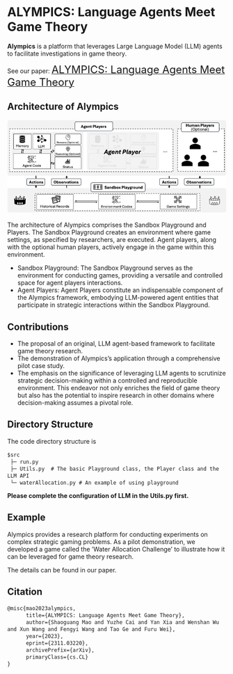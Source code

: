 # ALYMPICS: Language Agents Meet Game Theory

**Alympics** is a platform that leverages Large Language Model (LLM) agents to facilitate investigations in game theory.

See our paper: [<font size=5>ALYMPICS: Language Agents Meet Game Theory</font>](https://arxiv.org/pdf/2311.03220)

## Architecture of Alympics

<img src="./assets/playground.png" alt="playground" width="800"/>

The architecture of Alympics comprises the Sandbox Playground and Players. The Sandbox Playground creates an environment where game settings, as specified by researchers, are executed. Agent players, along with the optional human players, actively engage in the game within this environment.

- Sandbox Playground: The Sandbox Playground serves as the environment for conducting games, providing a versatile and controlled space for agent players interactions.
- Agent Players: Agent Players constitute an indispensable component of the Alympics framework, embodying LLM-powered agent entities that participate in strategic interactions within the Sandbox Playground.


## Contributions

- The proposal of an original, LLM agent-based framework to facilitate game theory research.
- The demonstration of Alympics’s application through a comprehensive pilot case study.
- The emphasis on the significance of leveraging LLM agents to scrutinize strategic decision-making within a controlled and reproducible environment. This endeavor not only enriches the field of game theory but also has the potential to inspire research in other domains where decision-making assumes a pivotal role.

## Directory Structure
The code directory structure is
```
$src
 ├─ run.py
 ├─ Utils.py  # The basic Playground class, the Player class and the LLM API
 └─ waterAllocation.py # An example of using playground
```
**Please complete the configuration of LLM in the Utils.py first.**


## Example
Alympics provides a research platform for conducting experiments on complex strategic gaming problems. As a pilot demonstration, we developed a game called the ’Water Allocation Challenge’ to illustrate how it can be leveraged for game theory research.

The details can be found in our paper.

## Citation

```
@misc{mao2023alympics,
      title={ALYMPICS: Language Agents Meet Game Theory}, 
      author={Shaoguang Mao and Yuzhe Cai and Yan Xia and Wenshan Wu and Xun Wang and Fengyi Wang and Tao Ge and Furu Wei},
      year={2023},
      eprint={2311.03220},
      archivePrefix={arXiv},
      primaryClass={cs.CL}
}
```
